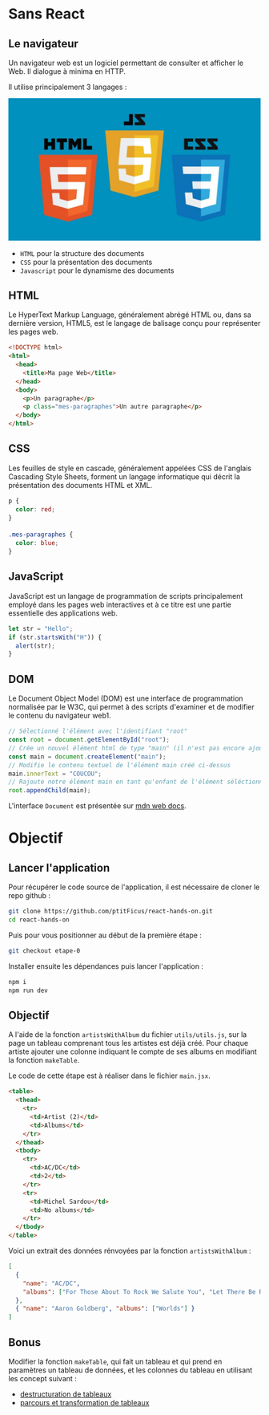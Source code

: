 # Sans React

## Le navigateur

Un navigateur web est un logiciel permettant de consulter et afficher le Web. Il dialogue à minima en HTTP.

Il utilise principalement 3 langages :

![htmlcssjs](../assets/img/html-css-js.jpg)

- `HTML` pour la structure des documents
- `CSS` pour la présentation des documents
- `Javascript` pour le dynamisme des documents

## HTML

Le HyperText Markup Language, généralement abrégé HTML ou, dans sa dernière version, HTML5, est le langage de balisage conçu pour représenter les pages web.

```html
<!DOCTYPE html>
<html>
  <head>
    <title>Ma page Web</title>
  </head>
  <body>
    <p>Un paragraphe</p>
    <p class="mes-paragraphes">Un autre paragraphe</p>
  </body>
</html>
```

## CSS

Les feuilles de style en cascade, généralement appelées CSS de l'anglais Cascading Style Sheets, forment un langage informatique qui décrit la présentation des documents HTML et XML.

```css
p {
  color: red;
}

.mes-paragraphes {
  color: blue;
}
```

## JavaScript

JavaScript est un langage de programmation de scripts principalement employé dans les pages web interactives et à ce titre est une partie essentielle des applications web.

```js
let str = "Hello";
if (str.startsWith("H")) {
  alert(str);
}
```

## DOM

Le Document Object Model (DOM) est une interface de programmation normalisée par le W3C, qui permet à des scripts d'examiner et de modifier le contenu du navigateur web1.

```js
// Sélectionné l'élément avec l'identifiant "root"
const root = document.getElementById("root");
// Crée un nouvel élément html de type "main" (il n'est pas encore ajouté à la page)
const main = document.createElement("main");
// Modifie le contenu textuel de l'élément main créé ci-dessus
main.innerText = "COUCOU";
// Rajoute notre élément main en tant qu'enfant de l'élément séléctionné précédemment
root.appendChild(main);
```

L'interface `Document` est présentée sur [mdn web docs](https://developer.mozilla.org/fr/docs/Web/API/Document).

# Objectif

## Lancer l'application

Pour récupérer le code source de l'application, il est nécessaire de cloner le repo github :

```sh
git clone https://github.com/ptitFicus/react-hands-on.git
cd react-hands-on
```

Puis pour vous positionner au début de la première étape :

```sh
git checkout etape-0
```

Installer ensuite les dépendances puis lancer l'application :

```sh
npm i
npm run dev
```

## Objectif

A l'aide de la fonction `artistsWithAlbum` du fichier `utils/utils.js`, sur la page un tableau comprenant tous les artistes est déjà créé.
Pour chaque artiste ajouter une colonne indiquant le compte de ses albums en modifiant la fonction `makeTable`.

Le code de cette étape est à réaliser dans le fichier `main.jsx`.

```html
<table>
  <thead>
    <tr>
      <td>Artist (2)</td>
      <td>Albums</td>
    </tr>
  </thead>
  <tbody>
    <tr>
      <td>AC/DC</td>
      <td>2</td>
    </tr>
    <tr>
      <td>Michel Sardou</td>
      <td>No albums</td>
    </tr>
  </tbody>
</table>
```

Voici un extrait des données rénvoyées par la fonction `artistsWithAlbum` :

```json
[
  {
    "name": "AC/DC",
    "albums": ["For Those About To Rock We Salute You", "Let There Be Rock"]
  },
  { "name": "Aaron Goldberg", "albums": ["Worlds"] }
]
```

## Bonus

Modifier la fonction `makeTable`, qui fait un tableau et qui prend en paramètres un tableau de données, et les colonnes du tableau en utilisant les concept suivant :

- [destructuration de tableaux](https://developer.mozilla.org/en-US/docs/Web/JavaScript/Reference/Operators/Destructuring_assignment)
- [parcours et transformation de tableaux](./javascript.md#manipulation-de-tableaux)
